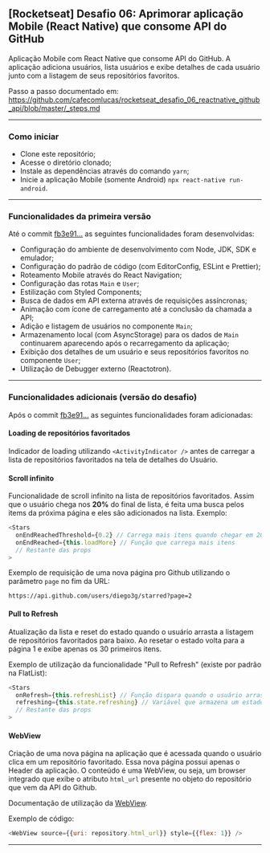 ## [Rocketseat] Desafio 06: Aprimorar aplicação Mobile (React Native) que consome API do GitHub

Aplicação Mobile com React Native que consome API do GitHub. A aplicação adiciona usuários, lista usuários e exibe detalhes de cada usuário junto com a listagem de seus repositórios favoritos.

Passo a passo documentado em: https://github.com/cafecomlucas/rocketseat_desafio_06_reactnative_github_api/blob/master/_steps.md

---

### Como iniciar

- Clone este repositório;
- Acesse o diretório clonado;
- Instale as dependências através do comando `yarn`;
- Inicie a aplicação Mobile (somente Android) `npx react-native run-android`.

---

### Funcionalidades da primeira versão

Até o commit [fb3e91...](https://github.com/cafecomlucas/rocketseat_desafio_06_reactnative_github_api/commit/fb3e912cc45f2678d5966b13e912733e6515aa28) as seguintes funcionalidades foram desenvolvidas:

- Configuração do ambiente de desenvolvimento com Node, JDK, SDK e emulador;
- Configuração do padrão de código (com EditorConfig, ESLint e Prettier);
- Roteamento Mobile através do React Navigation;
- Configuração das rotas `Main` e `User`;
- Estilização com Styled Components;
- Busca de dados em API externa através de requisições assíncronas;
- Animação com ícone de carregamento até a conclusão da chamada a API;
- Adição e listagem de usuários no componente `Main`;
- Armazenamento local (com AsyncStorage) para os dados de `Main` continuarem aparecendo após o recarregamento da aplicação;
- Exibição dos detalhes de um usuário e seus repositórios favoritos no componente `User`;
- Utilização de Debugger externo (Reactotron).

---

### Funcionalidades adicionais (versão do desafio)

Após o commit [fb3e91...](https://github.com/cafecomlucas/rocketseat_desafio_06_reactnative_github_api/commit/fb3e912cc45f2678d5966b13e912733e6515aa28) as seguintes funcionalidades foram adicionadas:

#### Loading de repositórios favoritados

Indicador de loading utilizando `<ActivityIndicator />` antes de carregar a lista de repositórios favoritados na tela de detalhes do Usuário.

#### Scroll infinito

Funcionalidade de scroll infinito na lista de repositórios favoritados. Assim que o usuário chega nos **20%** do final de lista, é feita uma busca pelos items da próxima página e eles são adicionados na lista. Exemplo:

```js
<Stars
  onEndReachedThreshold={0.2} // Carrega mais itens quando chegar em 20% do fim
  onEndReached={this.loadMore} // Função que carrega mais itens
  // Restante das props
>
```

Exemplo de requisição de uma nova página pro Github utilizando o parâmetro `page` no fim da URL:

```
https://api.github.com/users/diego3g/starred?page=2
```

#### Pull to Refresh

Atualização da lista e reset do estado quando o usuário arrasta a listagem de repositórios favoritados para baixo. Ao resetar o estado volta para a página 1 e exibe apenas os 30 primeiros itens.

Exemplo de utilização da funcionalidade "Pull to Refresh" (existe por padrão na FlatList):

```js
<Stars
  onRefresh={this.refreshList} // Função dispara quando o usuário arrasta a lista pra baixo
  refreshing={this.state.refreshing} // Variável que armazena um estado true/false que representa se a lista está atualizando
  // Restante das props
>
```

#### WebView

Criação de uma nova página na aplicação que é acessada quando o usuário clica em um repositório favoritado. Essa nova página possui apenas o Header da aplicação. O conteúdo é uma WebView, ou seja, um browser integrado que exibe o atributo `html_url` presente no objeto do repositório que vem da API do Github.

Documentação de utilização da [WebView](https://github.com/react-native-community/react-native-webview/blob/master/docs/Getting-Started.md).

Exemplo de código:

```js
<WebView source={{uri: repository.html_url}} style={{flex: 1}} />
```

---
